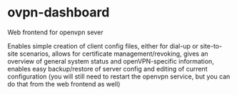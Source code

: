 # ovpn-dashboard

Web frontend for openvpn sever

Enables simple creation of client config files, either for dial-up or site-to-site scenarios, allows for certificate management/revoking, gives an overview of general system status and openVPN-specific information, enables easy backup/restore of server config and editing of current configuration (you will still need to restart the openvpn service, but you can do that from the web frontend as well)

